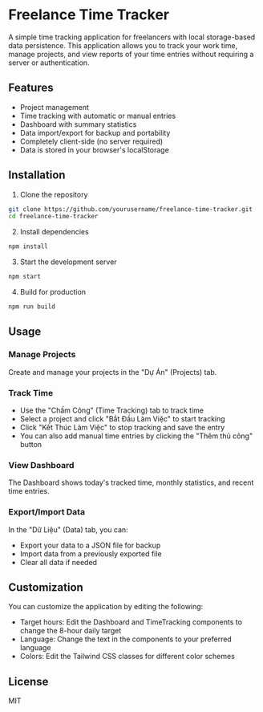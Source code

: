 # Freelance Time Tracker

A simple time tracking application for freelancers with local storage-based data persistence. This application allows you to track your work time, manage projects, and view reports of your time entries without requiring a server or authentication.

## Features

- Project management
- Time tracking with automatic or manual entries
- Dashboard with summary statistics
- Data import/export for backup and portability
- Completely client-side (no server required)
- Data is stored in your browser's localStorage

## Installation

1. Clone the repository
```bash
git clone https://github.com/yourusername/freelance-time-tracker.git
cd freelance-time-tracker
```

2. Install dependencies
```bash
npm install
```

3. Start the development server
```bash
npm start
```

4. Build for production
```bash
npm run build
```

## Usage

### Manage Projects
Create and manage your projects in the "Dự Án" (Projects) tab.

### Track Time
- Use the "Chấm Công" (Time Tracking) tab to track time
- Select a project and click "Bắt Đầu Làm Việc" to start tracking
- Click "Kết Thúc Làm Việc" to stop tracking and save the entry
- You can also add manual time entries by clicking the "Thêm thủ công" button

### View Dashboard
The Dashboard shows today's tracked time, monthly statistics, and recent time entries.

### Export/Import Data
In the "Dữ Liệu" (Data) tab, you can:
- Export your data to a JSON file for backup
- Import data from a previously exported file
- Clear all data if needed

## Customization

You can customize the application by editing the following:

- Target hours: Edit the Dashboard and TimeTracking components to change the 8-hour daily target
- Language: Change the text in the components to your preferred language
- Colors: Edit the Tailwind CSS classes for different color schemes

## License

MIT